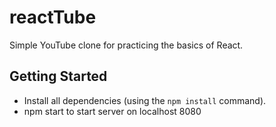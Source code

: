# reactTube

Simple YouTube clone for practicing the basics of React.


## Getting Started

- Install all dependencies (using the `npm install` command).
- npm start to start server on localhost 8080
